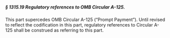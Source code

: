 ##### § 1315.19 Regulatory references to OMB Circular A-125. #####

This part supercedes OMB Circular A-125 (“Prompt Payment”). Until revised to reflect the codification in this part, regulatory references to Circular A-125 shall be construed as referring to this part.